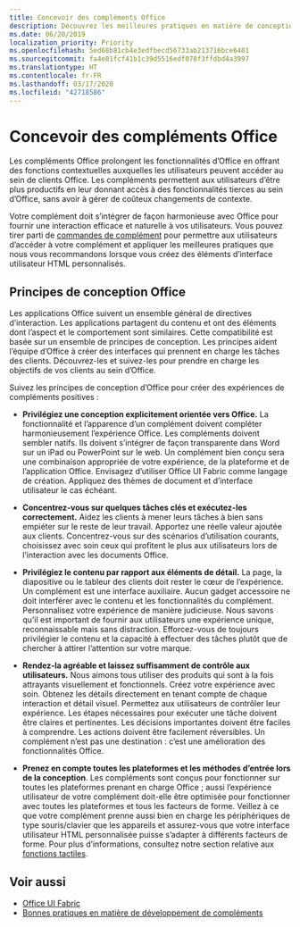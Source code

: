 ```yaml
---
title: Concevoir des compléments Office
description: Découvrez les meilleures pratiques en matière de conception visuelle des Compléments Office.
ms.date: 06/20/2019
localization_priority: Priority
ms.openlocfilehash: 5ed68b81cb4e3edfbecd56733ab213716bce6401
ms.sourcegitcommit: fa4e81fcf41b1c39d5516edf078f3ffdbd4a3997
ms.translationtype: HT
ms.contentlocale: fr-FR
ms.lasthandoff: 03/17/2020
ms.locfileid: "42718586"
---
```

# <a name="design-office-add-ins"></a>Concevoir des compléments Office

Les compléments Office prolongent les fonctionnalités d’Office en offrant des fonctions contextuelles auxquelles les utilisateurs peuvent accéder au sein de clients Office. Les compléments permettent aux utilisateurs d’être plus productifs en leur donnant accès à des fonctionnalités tierces au sein d’Office, sans avoir à gérer de coûteux changements de contexte. 

Votre complément doit s’intégrer de façon harmonieuse avec Office pour fournir une interaction efficace et naturelle à vos utilisateurs. Vous pouvez tirer parti de [commandes de complément](add-in-commands.md) pour permettre aux utilisateurs d’accéder à votre complément et appliquer les meilleures pratiques que nous vous recommandons lorsque vous créez des éléments d’interface utilisateur HTML personnalisés.

## <a name="office-design-principles"></a>Principes de conception Office

Les applications Office suivent un ensemble général de directives d’interaction. Les applications partagent du contenu et ont des éléments dont l’aspect et le comportement sont similaires. Cette compatibilité est basée sur un ensemble de principes de conception. Les principes aident l’équipe d’Office à créer des interfaces qui prennent en charge les tâches des clients. Découvrez-les et suivez-les pour prendre en charge les objectifs de vos clients au sein d’Office.

Suivez les principes de conception d’Office pour créer des expériences de compléments positives :

- **Privilégiez une conception explicitement orientée vers Office.** La fonctionnalité et l’apparence d’un complément doivent compléter harmonieusement l’expérience Office. Les compléments doivent sembler natifs. Ils doivent s’intégrer de façon transparente dans Word sur un iPad ou PowerPoint sur le web. Un complément bien conçu sera une combinaison appropriée de votre expérience, de la plateforme et de l’application Office. Envisagez d’utiliser Office UI Fabric comme langage de création. Appliquez des thèmes de document et d’interface utilisateur le cas échéant.

- **Concentrez-vous sur quelques tâches clés et exécutez-les correctement.** Aidez les clients à mener leurs tâches à bien sans empiéter sur le reste de leur travail. Apportez une réelle valeur ajoutée aux clients. Concentrez-vous sur des scénarios d’utilisation courants, choisissez avec soin ceux qui profitent le plus aux utilisateurs lors de l’interaction avec les documents Office.

- **Privilégiez le contenu par rapport aux éléments de détail.** La page, la diapositive ou le tableur des clients doit rester le cœur de l’expérience. Un complément est une interface auxiliaire. Aucun gadget accessoire ne doit interférer avec le contenu et les fonctionnalités du complément. Personnalisez votre expérience de manière judicieuse. Nous savons qu’il est important de fournir aux utilisateurs une expérience unique, reconnaissable mais sans distraction. Efforcez-vous de toujours privilégier le contenu et la capacité à effectuer des tâches plutôt que de chercher à attirer l’attention sur votre marque.

- **Rendez-la agréable et laissez suffisamment de contrôle aux utilisateurs.** Nous aimons tous utiliser des produits qui sont à la fois attrayants visuellement et fonctionnels. Créez votre expérience avec soin. Obtenez les détails directement en tenant compte de chaque interaction et détail visuel. Permettez aux utilisateurs de contrôler leur expérience. Les étapes nécessaires pour exécuter une tâche doivent être claires et pertinentes. Les décisions importantes doivent être faciles à comprendre. Les actions doivent être facilement réversibles. Un complément n’est pas une destination : c’est une amélioration des fonctionnalités Office.

- **Prenez en compte toutes les plateformes et les méthodes d’entrée lors de la conception**. Les compléments sont conçus pour fonctionner sur toutes les plateformes prenant en charge Office ; aussi l’expérience utilisateur de votre complément doit-elle être optimisée pour fonctionner avec toutes les plateformes et tous les facteurs de forme. Veillez à ce que votre complément prenne aussi bien en charge les périphériques de type souris/clavier que les appareils et assurez-vous que votre interface utilisateur HTML personnalisée puisse s’adapter à différents facteurs de forme. Pour plus d’informations, consultez notre section relative aux [fonctions tactiles](../concepts/add-in-development-best-practices.md#optimize-for-touch). 

## <a name="see-also"></a>Voir aussi
- [Office UI Fabric](https://developer.microsoft.com/fabric) 
- [Bonnes pratiques en matière de développement de compléments](../concepts/add-in-development-best-practices.md)

